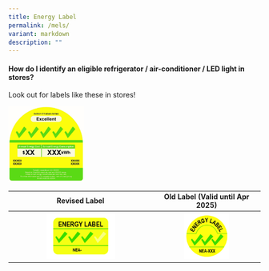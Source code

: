 ```yaml
---
title: Energy Label
permalink: /mels/
variant: markdown
description: ""
---
```

<h4><strong>How do I identify an eligible refrigerator / air-conditioner / LED light in stores?</strong>&nbsp;</h4>
<p>Look out for labels like these in stores!</p>
<p></p>
<div class="isomer-image-wrapper">
<img style="width: 30%;" height="auto" width="100%" alt="" src="/images/Labels/mels.jpg">
</div>
<p></p>
<table style="width: 100%;">
  <tbody>
    <tr>
      <td rowspan="1" colspan="1" style="text-align: center;">
        <strong>Revised Label</strong>
      </td>
      <td rowspan="1" colspan="1" style="text-align: center;">
        <strong>Old Label (Valid until Apr 2025)</strong>
      </td>
    </tr>
    <tr>
      <th rowspan="1" colspan="1" style="text-align: center;">
        <div class="isomer-image-wrapper">
          <img style="width: 50%;" alt="" src="/images/Labels/240122___Energy_Label_3_ticks.jpg">
        </div>
      </th>
      <th rowspan="1" colspan="1" style="text-align: center;">
        <div class="isomer-image-wrapper">
          <img style="width: 45%;" alt="" src="/images/Labels/150105___Lighting_Label_3_Tick.jpg">
        </div>
      </th>
    </tr>
  </tbody>
</table>
<p></p>